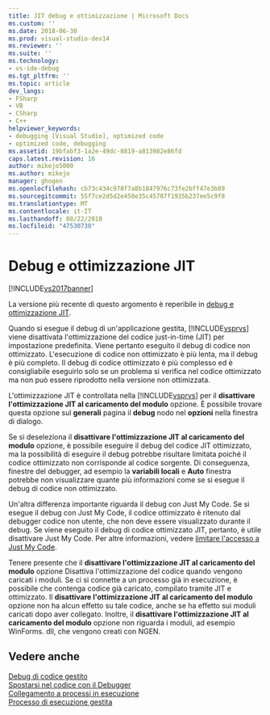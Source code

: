 ```yaml
---
title: JIT debug e ottimizzazione | Microsoft Docs
ms.custom: ''
ms.date: 2018-06-30
ms.prod: visual-studio-dev14
ms.reviewer: ''
ms.suite: ''
ms.technology:
- vs-ide-debug
ms.tgt_pltfrm: ''
ms.topic: article
dev_langs:
- FSharp
- VB
- CSharp
- C++
helpviewer_keywords:
- debugging [Visual Studio], optimized code
- optimized code, debugging
ms.assetid: 19bfabf3-1a2e-49dc-8819-a813982e86fd
caps.latest.revision: 16
author: mikejo5000
ms.author: mikejo
manager: ghogen
ms.openlocfilehash: cb73c434c978f7a8b1847976c73fe2bff47e3b89
ms.sourcegitcommit: 55f7ce2d5d2e458e35c45787f1935b237ee5c9f8
ms.translationtype: MT
ms.contentlocale: it-IT
ms.lasthandoff: 08/22/2018
ms.locfileid: "47530730"
---
```

# <a name="jit-optimization-and-debugging"></a>Debug e ottimizzazione JIT
[!INCLUDE[vs2017banner](../includes/vs2017banner.md)]

La versione più recente di questo argomento è reperibile in [debug e ottimizzazione JIT](https://docs.microsoft.com/visualstudio/debugger/jit-optimization-and-debugging).  
  
Quando si esegue il debug di un'applicazione gestita, [!INCLUDE[vsprvs](../includes/vsprvs-md.md)] viene disattivata l'ottimizzazione del codice just-in-time (JIT) per impostazione predefinita. Viene pertanto eseguito il debug di codice non ottimizzato. L'esecuzione di codice non ottimizzato è più lenta, ma il debug è più completo. Il debug di codice ottimizzato è più complesso ed è consigliabile eseguirlo solo se un problema si verifica nel codice ottimizzato ma non può essere riprodotto nella versione non ottimizzata.  
  
 L'ottimizzazione JIT è controllata nella [!INCLUDE[vsprvs](../includes/vsprvs-md.md)] per il **disattivare l'ottimizzazione JIT al caricamento del modulo** opzione. È possibile trovare questa opzione sul **generali** pagina il **debug** nodo nel **opzioni** nella finestra di dialogo.  
  
 Se si deseleziona il **disattivare l'ottimizzazione JIT al caricamento del modulo** opzione, è possibile eseguire il debug del codice JIT ottimizzato, ma la possibilità di eseguire il debug potrebbe risultare limitata poiché il codice ottimizzato non corrisponde al codice sorgente. Di conseguenza, finestre del debugger, ad esempio la **variabili locali** e **Auto** finestra potrebbe non visualizzare quante più informazioni come se si esegue il debug di codice non ottimizzato.  
  
 Un'altra differenza importante riguarda il debug con Just My Code. Se si esegue il debug con Just My Code, il codice ottimizzato è ritenuto dal debugger codice non utente, che non deve essere visualizzato durante il debug. Se viene eseguito il debug di codice ottimizzato JIT, pertanto, è utile disattivare Just My Code. Per altre informazioni, vedere [limitare l'accesso a Just My Code](../debugger/just-my-code.md#BKMK_Enable_or_disable_Just_My_Code).  
  
 Tenere presente che il **disattivare l'ottimizzazione JIT al caricamento del modulo** opzione Disattiva l'ottimizzazione del codice quando vengono caricati i moduli. Se ci si connette a un processo già in esecuzione, è possibile che contenga codice già caricato, compilato tramite JIT e ottimizzato. Il **disattivare l'ottimizzazione JIT al caricamento del modulo** opzione non ha alcun effetto su tale codice, anche se ha effetto sui moduli caricati dopo aver collegato. Inoltre, il **disattivare l'ottimizzazione JIT al caricamento del modulo** opzione non riguarda i moduli, ad esempio WinForms. dll, che vengono creati con NGEN.  
  
## <a name="see-also"></a>Vedere anche  
 [Debug di codice gestito](../debugger/debugging-managed-code.md)   
 [Spostarsi nel codice con il Debugger](../debugger/navigating-through-code-with-the-debugger.md)   
 [Collegamento a processi in esecuzione](../debugger/attach-to-running-processes-with-the-visual-studio-debugger.md)   
 [Processo di esecuzione gestita](http://msdn.microsoft.com/library/476b03dc-2b12-49a7-b067-41caeaa2f533)



